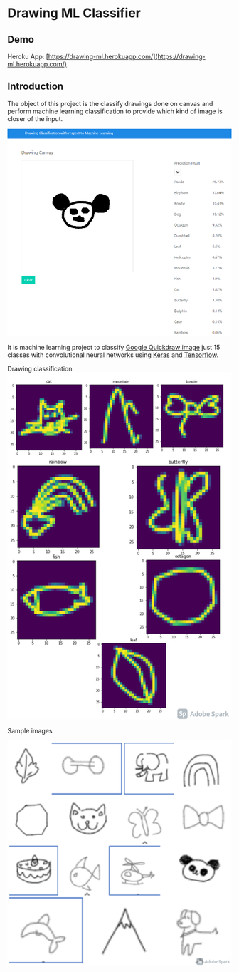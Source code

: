 Drawing ML Classifier
===

## Demo

Heroku App: 
[https://drawing-ml.herokuapp.com/](https://drawing-ml.herokuapp.com/)

## Introduction

The object of this project is the classify drawings done on canvas and perform machine learning classification to provide which kind of image is closer of the input.

![Web Preview](docs/web-preview.png)

It is machine learning project to classify [Google Quickdraw image](https://github.com/googlecreativelab/quickdraw-dataset) just 15 classes with convolutional neural networks using [Keras](https://keras.io/) and [Tensorflow](https://www.tensorflow.org).<br>

Drawing classification
![Drawing Classification](docs/drawing-classification-preview.png)

Sample images

![Drawing Classification](docs/drawing-classification-preview_2.png)
